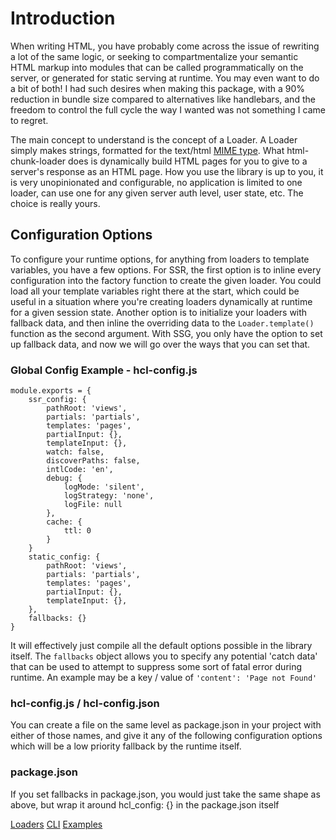 # Introduction

When writing HTML, you have probably come across the issue of rewriting a lot of the same logic, or seeking to compartmentalize your semantic HTML markup into modules that can be called programmatically on the server, or generated for static serving at runtime. You may even want to do a bit of both! I had such desires when making this package, with a 90% reduction in bundle size compared to alternatives like handlebars, and the freedom to control the full cycle the way I wanted was not something I came to regret. 

The main concept to understand is the concept of a Loader. A Loader simply makes strings, formatted for the text/html [MIME type](https://datatracker.ietf.org/doc/html/rfc6838). What html-chunk-loader does is dynamically build HTML pages for you to give to a server's response as an HTML page. How you use the library is up to you, it is very unopinionated and configurable, no application is limited to one loader, can use one for any given server auth level, user state, etc. The choice is really yours.

## Configuration Options

To configure your runtime options, for anything from loaders to template variables, you have a few options. For SSR, the first option is to inline every configuration into the factory function to create the given loader. You could load all your template variables right there at the start, which could be useful in a situation where you're creating loaders dynamically at runtime for a given session state. Another option is to initialize your loaders with fallback data, and then inline the overriding data to the ```Loader.template()``` function as the second argument. With SSG, you only have the option to set up fallback data, and now we will go over the ways that you can set that.

<h3 id="global-config">Global Config Example - hcl-config.js</h3>

```
module.exports = {
    ssr_config: {
        pathRoot: 'views',
        partials: 'partials',
        templates: 'pages',
        partialInput: {},
        templateInput: {},
        watch: false,
        discoverPaths: false,
        intlCode: 'en',
        debug: {
            logMode: 'silent',
            logStrategy: 'none',
            logFile: null
        },
        cache: {
            ttl: 0 
        }
    }
    static_config: {
        pathRoot: 'views',
        partials: 'partials',
        templates: 'pages',
        partialInput: {},
        templateInput: {},
    },
    fallbacks: {}
}
```

It will effectively just compile all the default options possible in the library itself. The ```fallbacks``` object allows you to specify any potential 'catch data' that can be used to attempt to suppress some sort of fatal error during runtime. An example may be a key / value of ```'content': 'Page not Found'```

<h3 id="config-types">hcl-config.js / hcl-config.json</h3>

You can create a file on the same level as package.json in your project with either of those names, and give it any of the following configuration options which will be a low priority fallback by the runtime itself. 

### package.json

If you set fallbacks in package.json, you would just take the same shape as above, but wrap it around hcl_config: {} in the package.json itself

[Loaders](https://github.com/abschill/html-chunk-loader/blob/master/docs/reference/loader.md)
[CLI](https://github.com/abschill/html-chunk-loader/tree/0.5.7/docs/reference/cli.md)
[Examples](https://github.com/abschill/html-chunk-loader-examples)